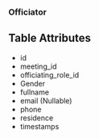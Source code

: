 ### Officiator

## Table Attributes
- id
- meeting_id
- officiating_role_id
- Gender
- fullname
- email (Nullable)
- phone
- residence
- timestamps